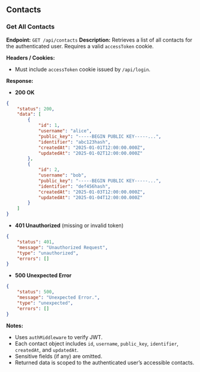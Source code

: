 ## Contacts

### Get All Contacts

**Endpoint:** `GET /api/contacts`
**Description:** Retrieves a list of all contacts for the authenticated user. Requires a valid `accessToken` cookie.

**Headers / Cookies:**

- Must include `accessToken` cookie issued by `/api/login`.

**Response:**

- **200 OK**

```json
{
	"status": 200,
	"data": [
		{
			"id": 1,
			"username": "alice",
			"public_key": "-----BEGIN PUBLIC KEY-----...",
			"identifier": "abc123hash",
			"createdAt": "2025-01-01T12:00:00.000Z",
			"updatedAt": "2025-01-02T12:00:00.000Z"
		},
		{
			"id": 2,
			"username": "bob",
			"public_key": "-----BEGIN PUBLIC KEY-----...",
			"identifier": "def456hash",
			"createdAt": "2025-01-03T12:00:00.000Z",
			"updatedAt": "2025-01-04T12:00:00.000Z"
		}
	]
}
```

- **401 Unauthorized** (missing or invalid token)

```json
{
	"status": 401,
	"message": "Unauthorized Request",
	"type": "unauthorized",
	"errors": []
}
```

- **500 Unexpected Error**

```json
{
	"status": 500,
	"message": "Unexpected Error.",
	"type": "unexpected",
	"errors": []
}
```

**Notes:**

- Uses `authMiddleware` to verify JWT.
- Each contact object includes `id`, `username`, `public_key`, `identifier`, `createdAt`, and `updatedAt`.
- Sensitive fields (if any) are omitted.
- Returned data is scoped to the authenticated user’s accessible contacts.
